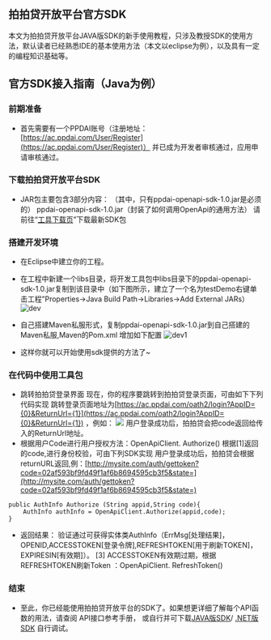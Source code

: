 ## 拍拍贷开放平台官方SDK

本文为拍拍贷开放平台JAVA版SDK的新手使用教程，只涉及教授SDK的使用方法，默认读者已经熟悉IDE的基本使用方法（本文以eclipse为例），以及具有一定的编程知识基础等。

## 官方SDK接入指南（Java为例）

### 前期准备
* 首先需要有一个PPDAI账号（注册地址： [https://ac.ppdai.com/User/Register](https://ac.ppdai.com/User/Register)）
并已成为开发者审核通过，应用申请审核通过。

### 下载拍拍贷开放平台SDK
* JAR包主要包含3部分内容： （其中，只有ppdai-openapi-sdk-1.0.jar是必须的）
ppdai-openapi-sdk-1.0.jar（封装了如何调用OpenApi的通用方法）
请前往“[工具下载页](http://open.ppdai.com/doc/download)”下载最新SDK包

### 搭建开发环境
* 在Eclipse中建立你的工程。
* 在工程中新建一个libs目录，将开发工具包中libs目录下的ppdai-openapi-sdk-1.0.jar复制到该目录中（如下图所示，建立了一个名为testDemo右键单击工程”Properties→Java Build Path→Libraries→Add External JARs）
![dev](http://open.ppdai.com/resources/images/doc/sdkjava_01.png)

* 自己搭建Maven私服形式，复制ppdai-openapi-sdk-1.0.jar到自己搭建的Maven私服,Maven的Pom.xml 增加如下配置
![dev1](http://open.ppdai.com/resources/images/doc/sdkjava_02.png)

* 这样你就可以开始使用sdk提供的方法了~

### 在代码中使用工具包
* 跳转拍拍贷登录界面
现在，你的程序要跳转到拍拍贷登录页面，可由如下下列代码实现
跳转登录页面地址为[https://ac.ppdai.com/oath2/login?AppID={0}&ReturnUrl={1}](https://ac.ppdai.com/oath2/login?AppID={0}&ReturnUrl={1}) ，例如：
![](http://open.ppdai.com/resources/images/doc/sdkdotnet_04.png)
用户登录成功后，拍拍贷会把code返回给传入的ReturnUrl地址。
* 根据用户Code进行用户授权方法：OpenApiClient. Authorize()
根据[1]返回的code,进行身份校验，可由下列SDK实现
用户登录成功后，拍拍贷会根据returnURL返回,例：[http://mysite.com/auth/gettoken?code=02af593bf9fd49f1af6b8694595cb3f5&state=](http://mysite.com/auth/gettoken?code=02af593bf9fd49f1af6b8694595cb3f5&state=)
	
```
public AuthInfo Authorize (String appid,String code){
	AuthInfo authInfo = OpenApiClient.Authorize(appid,code);
}
```
* 返回结果：
验证通过可获得实体类AuthInfo（ErrMsg[处理结果]，OPENID,ACCESSTOKEN[登录令牌],REFRESHTOKEN[用于刷新TOKEN]，EXPIRESIN[有效期]）。
[3] ACCESSTOKEN有效期过期，根据REFRESHTOKEN刷新Token ：OpenApiClient. RefreshToken()

### 结束
* 至此，你已经能使用拍拍贷开放平台的SDK了。如果想更详细了解每个API函数的用法，请查阅 API接口参考手册， 或自行并可下载[JAVA版SDK](https://gitlab.com/ppdai-open/open-sdk/tree/master/Java)/ [.NET版SDK](https://gitlab.com/ppdai-open/open-sdk/tree/master/C%23) 自行调试。